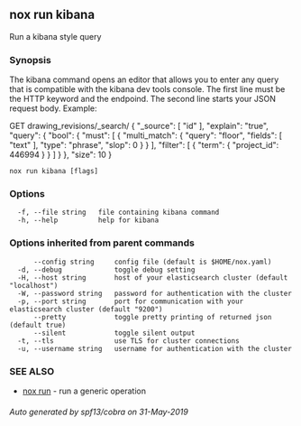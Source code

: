 ## nox run kibana

Run a kibana style query

### Synopsis

The kibana command opens an editor that allows you to enter any query that is
compatible with the kibana dev tools console. The first line must be the HTTP keyword
and the endpoind. The second line starts your JSON request body. Example:

GET drawing_revisions/_search/
{
  "_source": [
    "id"
  ],
  "explain": "true",
  "query": {
    "bool": {
      "must": [
        {
          "multi_match": {
            "query": "floor",
            "fields": [
              "text"
            ],
            "type": "phrase",
            "slop": 0
          }
        }
      ],
      "filter": [
        {
          "term": {
            "project_id": 446994
          }
        }
      ]
    }
  },
  "size": 10
}

```
nox run kibana [flags]
```

### Options

```
  -f, --file string   file containing kibana command
  -h, --help          help for kibana
```

### Options inherited from parent commands

```
      --config string     config file (default is $HOME/nox.yaml)
  -d, --debug             toggle debug setting
  -H, --host string       host of your elasticsearch cluster (default "localhost")
  -W, --password string   password for authentication with the cluster
  -p, --port string       port for communication with your elasticsearch cluster (default "9200")
      --pretty            toggle pretty printing of returned json (default true)
      --silent            toggle silent output
  -t, --tls               use TLS for cluster connections
  -u, --username string   username for authentication with the cluster
```

### SEE ALSO

* [nox run](nox_run.md)	 - run a generic operation

###### Auto generated by spf13/cobra on 31-May-2019
